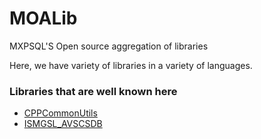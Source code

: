 # MOALib

MXPSQL'S Open source aggregation of libraries

Here, we have variety of libraries in a variety of languages.




### Libraries that are well known here
* [CPPCommonUtils](https://github.com/MOALib/CPPCommonUtils)
* [ISMGSL_AVSCSDB](https://github.com/MOALib/ISMGSL_AVSCSDB)
